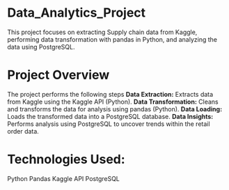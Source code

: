 # Data_Analytics_Project

This project focuses on extracting Supply chain data from Kaggle, performing data transformation with pandas in Python, and analyzing the data using PostgreSQL.

# **Project Overview**

The project performs the following steps
**Data Extraction:** Extracts data from Kaggle using the Kaggle API (Python).
**Data Transformation:** Cleans and transforms the data for analysis using pandas (Python).
**Data Loading:** Loads the transformed data into a PostgreSQL database.
**Data Insights:** Performs analysis using PostgreSQL to uncover trends within the retail order data.

# **Technologies Used:**
Python
Pandas
Kaggle API 
PostgreSQL


